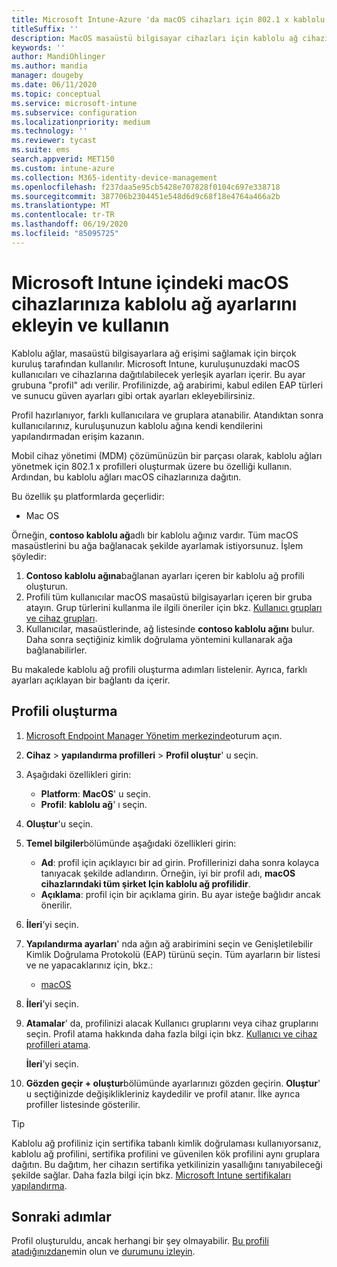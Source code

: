 ```yaml
---
title: Microsoft Intune-Azure 'da macOS cihazları için 802.1 x kablolu ağ ayarlarını yapılandırma | Microsoft Docs
titleSuffix: ''
description: MacOS masaüstü bilgisayar cihazları için kablolu ağ cihazı yapılandırma profili oluşturun veya ekleyin. Farklı ayarları görüntüleyin, sertifika ekleyin, bir EAP türü seçin ve Microsoft Intune bir kimlik doğrulama yöntemi seçin.
keywords: ''
author: MandiOhlinger
ms.author: mandia
manager: dougeby
ms.date: 06/11/2020
ms.topic: conceptual
ms.service: microsoft-intune
ms.subservice: configuration
ms.localizationpriority: medium
ms.technology: ''
ms.reviewer: tycast
ms.suite: ems
search.appverid: MET150
ms.custom: intune-azure
ms.collection: M365-identity-device-management
ms.openlocfilehash: f237daa5e95cb5428e707828f0104c697e338718
ms.sourcegitcommit: 387706b2304451e548d6d9c68f18e4764a466a2b
ms.translationtype: MT
ms.contentlocale: tr-TR
ms.lasthandoff: 06/19/2020
ms.locfileid: "85095725"
---
```

# <a name="add-and-use-wired-networks-settings-on-your-macos-devices-in-microsoft-intune"></a>Microsoft Intune içindeki macOS cihazlarınıza kablolu ağ ayarlarını ekleyin ve kullanın

Kablolu ağlar, masaüstü bilgisayarlara ağ erişimi sağlamak için birçok kuruluş tarafından kullanılır. Microsoft Intune, kuruluşunuzdaki macOS kullanıcıları ve cihazlarına dağıtılabilecek yerleşik ayarları içerir. Bu ayar grubuna "profil" adı verilir. Profilinizde, ağ arabirimi, kabul edilen EAP türleri ve sunucu güven ayarları gibi ortak ayarları ekleyebilirsiniz.

Profil hazırlanıyor, farklı kullanıcılara ve gruplara atanabilir. Atandıktan sonra kullanıcılarınız, kuruluşunuzun kablolu ağına kendi kendilerini yapılandırmadan erişim kazanın.

Mobil cihaz yönetimi (MDM) çözümünüzün bir parçası olarak, kablolu ağları yönetmek için 802.1 x profilleri oluşturmak üzere bu özelliği kullanın. Ardından, bu kablolu ağları macOS cihazlarınıza dağıtın.

Bu özellik şu platformlarda geçerlidir:

- Mac OS

Örneğin, **contoso kablolu ağ**adlı bir kablolu ağınız vardır. Tüm macOS masaüstlerini bu ağa bağlanacak şekilde ayarlamak istiyorsunuz. İşlem şöyledir:

1. **Contoso kablolu ağına**bağlanan ayarları içeren bir kablolu ağ profili oluşturun.
2. Profili tüm kullanıcılar macOS masaüstü bilgisayarları içeren bir gruba atayın. Grup türlerini kullanma ile ilgili öneriler için bkz. [Kullanıcı grupları ve cihaz grupları](device-profile-assign.md#user-groups-vs-device-groups).
3. Kullanıcılar, masaüstlerinde, ağ listesinde **contoso kablolu ağını** bulur. Daha sonra seçtiğiniz kimlik doğrulama yöntemini kullanarak ağa bağlanabilirler.

Bu makalede kablolu ağ profili oluşturma adımları listelenir. Ayrıca, farklı ayarları açıklayan bir bağlantı da içerir.

## <a name="create-the-profile"></a>Profili oluşturma

1. [Microsoft Endpoint Manager Yönetim merkezinde](https://go.microsoft.com/fwlink/?linkid=2109431)oturum açın.
2. **Cihaz**  >  **yapılandırma profilleri**  >  **Profil oluştur**' u seçin.
3. Aşağıdaki özellikleri girin:

    - **Platform**: **MacOS**' u seçin.
    - **Profil**: **kablolu ağ**' ı seçin.

4. **Oluştur**'u seçin.
5. **Temel bilgiler**bölümünde aşağıdaki özellikleri girin:

    - **Ad**: profil için açıklayıcı bir ad girin. Profillerinizi daha sonra kolayca tanıyacak şekilde adlandırın. Örneğin, iyi bir profil adı, **macOS cihazlarındaki tüm şirket Için kablolu ağ profilidir**.
    - **Açıklama**: profil için bir açıklama girin. Bu ayar isteğe bağlıdır ancak önerilir.

6. **İleri**’yi seçin.
7. **Yapılandırma ayarları**' nda ağın ağ arabirimini seçin ve Genişletilebilir Kimlik Doğrulama Protokolü (EAP) türünü seçin. Tüm ayarların bir listesi ve ne yapacaklarınız için, bkz.:

    - [macOS](wired-network-settings-macos.md)

8. **İleri**’yi seçin.
9. **Atamalar**' da, profilinizi alacak Kullanıcı gruplarını veya cihaz gruplarını seçin. Profil atama hakkında daha fazla bilgi için bkz. [Kullanıcı ve cihaz profilleri atama](device-profile-assign.md).

    **İleri**’yi seçin.

10. **Gözden geçir + oluştur**bölümünde ayarlarınızı gözden geçirin. **Oluştur**' u seçtiğinizde değişiklikleriniz kaydedilir ve profil atanır. İlke ayrıca profiller listesinde gösterilir.

> [!TIP]
> Kablolu ağ profiliniz için sertifika tabanlı kimlik doğrulaması kullanıyorsanız, kablolu ağ profilini, sertifika profilini ve güvenilen kök profilini aynı gruplara dağıtın. Bu dağıtım, her cihazın sertifika yetkilinizin yasallığını tanıyabileceği şekilde sağlar. Daha fazla bilgi için bkz. [Microsoft Intune sertifikaları yapılandırma](../protect/certificates-configure.md).

## <a name="next-steps"></a>Sonraki adımlar

Profil oluşturuldu, ancak herhangi bir şey olmayabilir. [Bu profili atadığınızdan](device-profile-assign.md)emin olun ve [durumunu izleyin](device-profile-monitor.md).
